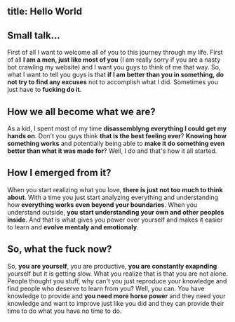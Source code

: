 title: Hello World
---
## Small talk... 
First of all I want to welcome all of you to this journey through my life. 
First of all **I am a men, just like most of you** (I am really sorry if you are a nasty bot crawling my website) and I want you guys to think of me that way. So, what I want to tell you guys is that **if I am better than you in something, do not try to find any excuses** not to accomplish what I did. 
Sometimes you just have to **fucking do it**. 

## How we all become what we are? 
As a kid, I spent most of my time **disassemblyng everything I could get my hands on**. Don't you guys think **that is the best feeling ever**? **Knowing how something works** and potentially being able to **make it do something even better than what it was made for**? Well, I do and that's how it all started. 

## How I emerged from it? 
When you start realizing what you love, **there is just not too much to think about**. With a time you just start analyzing everything and understanding how **everything works even beyond your boundaries**. When you understand outside, **you start understanding your own and other peoples inside**. And that is what gives you power over yourself and makes it easier to learn and **evolve mentaly and emotionaly**. 

## So, what the fuck now? 
So, **you are yourself**, you are productive, **you are constantly exapnding** yourself but it is getting slow. What you realize that is that you are not alone. People thought you stuff, why can't you just reproduce your knowledge and find people who deserve to learn from you? Well, you can. You have knowledge to provide and **you need more horse power** and they need your knowledge and want to improve just like you did and they can provide their time to do what you have no time to do.

